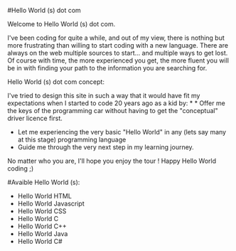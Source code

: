 #Hello World (s) dot com

Welcome to Hello World (s) dot com.

I've been coding for quite a while, and out of my view, there is nothing but more frustrating than willing to start coding with a new language. There are always on the web multiple sources to start... and multiple ways to get lost. Of course with time, the more experienced you get, the more fluent you will be in with finding your path to the information you are searching for. 

Hello World (s) dot com concept:

I've tried to design this site in such a way that it would have fit my expectations when I started to code 20 years ago as a kid by: * * Offer me the keys of the programming car without having to get the "conceptual" driver licence first.
* Let me experiencing the very basic "Hello World" in any (lets say many at this stage) programming language
* Guide me through the very next step in my learning journey.

No matter who you are, I'll hope you enjoy the tour !
Happy Hello World coding ;)

#Avaible Hello World (s):
* Hello World HTML
* Hello World Javascript
* Hello World CSS
* Hello World C
* Hello World C++
* Hello World Java
* Hello World C#
